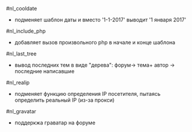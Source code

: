 #nl_cooldate
  - подменяет шаблон даты и вместо '1-1-2017' выводит '1 января 2017'
  
#nl_include_php
  - добавляет вызов произвольного php в начале и конце шаблона
  
#nl_last_tree 
  - вывод последних тем в виде "дерева": форум-> тема+ автор -> последние написавшие
    
#nl_realip
  - подменяет функцию определения IP посетителя, пытаясь определить реальный IP (из-за прокси)
  
#nl_gravatar
  - поддеркжа граватар на форуме

